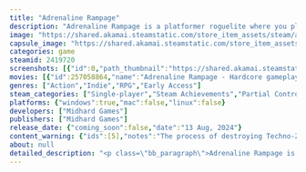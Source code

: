 ```yaml
---
title: "Adrenaline Rampage"
description: "Adrenaline Rampage is a platformer roguelite where you play as a soldier 🪖 with up to 5 weapons 🔫 to fight techno-zombies ⚙️🧟‍♂️. Choose characters and skills 🛠️ to rush 🏃‍♂️ through the space city, kill guly BOSS, and survive. Set in a dark sci-fi world 🌑🛸"
image: "https://shared.akamai.steamstatic.com/store_item_assets/steam/apps/2419720/header.jpg?t=1731236566"
capsule_image: "https://shared.akamai.steamstatic.com/store_item_assets/steam/apps/2419720/25ddfd9e00d59242a85e858e35afd8c8c8c23a91/capsule_231x87.jpg?t=1731236566"
categories: game
steamid: 2419720
screenshots: [{"id":0,"path_thumbnail":"https://shared.akamai.steamstatic.com/store_item_assets/steam/apps/2419720/ss_062d6573fa1421c2d184ce1ee2e48d00bc20dc29.600x338.jpg?t=1731236566","path_full":"https://shared.akamai.steamstatic.com/store_item_assets/steam/apps/2419720/ss_062d6573fa1421c2d184ce1ee2e48d00bc20dc29.1920x1080.jpg?t=1731236566"},{"id":1,"path_thumbnail":"https://shared.akamai.steamstatic.com/store_item_assets/steam/apps/2419720/ss_5408622fc755fce3c165fb4d1b30cd91d9ea0afc.600x338.jpg?t=1731236566","path_full":"https://shared.akamai.steamstatic.com/store_item_assets/steam/apps/2419720/ss_5408622fc755fce3c165fb4d1b30cd91d9ea0afc.1920x1080.jpg?t=1731236566"},{"id":2,"path_thumbnail":"https://shared.akamai.steamstatic.com/store_item_assets/steam/apps/2419720/ss_3ae79889433c834c46ae5d574913aade22a4bef9.600x338.jpg?t=1731236566","path_full":"https://shared.akamai.steamstatic.com/store_item_assets/steam/apps/2419720/ss_3ae79889433c834c46ae5d574913aade22a4bef9.1920x1080.jpg?t=1731236566"},{"id":3,"path_thumbnail":"https://shared.akamai.steamstatic.com/store_item_assets/steam/apps/2419720/ss_b1b62b24b5f3c0d4a0b855d9585950dd0a6ab0a4.600x338.jpg?t=1731236566","path_full":"https://shared.akamai.steamstatic.com/store_item_assets/steam/apps/2419720/ss_b1b62b24b5f3c0d4a0b855d9585950dd0a6ab0a4.1920x1080.jpg?t=1731236566"},{"id":4,"path_thumbnail":"https://shared.akamai.steamstatic.com/store_item_assets/steam/apps/2419720/ss_29058d3c8e068e606e65589db333d336f18a6375.600x338.jpg?t=1731236566","path_full":"https://shared.akamai.steamstatic.com/store_item_assets/steam/apps/2419720/ss_29058d3c8e068e606e65589db333d336f18a6375.1920x1080.jpg?t=1731236566"},{"id":5,"path_thumbnail":"https://shared.akamai.steamstatic.com/store_item_assets/steam/apps/2419720/ss_af0f7deb4693860ea86b3a4e37eb1a7626c5e671.600x338.jpg?t=1731236566","path_full":"https://shared.akamai.steamstatic.com/store_item_assets/steam/apps/2419720/ss_af0f7deb4693860ea86b3a4e37eb1a7626c5e671.1920x1080.jpg?t=1731236566"},{"id":6,"path_thumbnail":"https://shared.akamai.steamstatic.com/store_item_assets/steam/apps/2419720/ss_2c2fcfbf2a20f84ac0ac78750cc4775d18d9e9cb.600x338.jpg?t=1731236566","path_full":"https://shared.akamai.steamstatic.com/store_item_assets/steam/apps/2419720/ss_2c2fcfbf2a20f84ac0ac78750cc4775d18d9e9cb.1920x1080.jpg?t=1731236566"}]
movies: [{"id":257058864,"name":"Adrenaline Rampage - Hardcore gameplay","thumbnail":"https://shared.akamai.steamstatic.com/store_item_assets/steam/apps/257058864/09532bdfdbde93e2d7cbdae78d20b9482805858b/movie_600x337.jpg?t=1727375608","webm":{"480":"http://video.akamai.steamstatic.com/store_trailers/257058864/movie480_vp9.webm?t=1727375608","max":"http://video.akamai.steamstatic.com/store_trailers/257058864/movie_max_vp9.webm?t=1727375608"},"mp4":{"480":"http://video.akamai.steamstatic.com/store_trailers/257058864/movie480.mp4?t=1727375608","max":"http://video.akamai.steamstatic.com/store_trailers/257058864/movie_max.mp4?t=1727375608"},"highlight":true},{"id":257059395,"name":"Adrenaline Rampage - Boss Gorilloid fight","thumbnail":"https://shared.akamai.steamstatic.com/store_item_assets/steam/apps/257059395/f33fc5916736aac23f41a79447db609c0cb241b7/movie_600x337.jpg?t=1727415043","webm":{"480":"http://video.akamai.steamstatic.com/store_trailers/257059395/movie480_vp9.webm?t=1727415043","max":"http://video.akamai.steamstatic.com/store_trailers/257059395/movie_max_vp9.webm?t=1727415043"},"mp4":{"480":"http://video.akamai.steamstatic.com/store_trailers/257059395/movie480.mp4?t=1727415043","max":"http://video.akamai.steamstatic.com/store_trailers/257059395/movie_max.mp4?t=1727415043"},"highlight":false}]
genres: ["Action","Indie","RPG","Early Access"]
steam_categories: ["Single-player","Steam Achievements","Partial Controller Support","Steam Cloud","Family Sharing"]
platforms: {"windows":true,"mac":false,"linux":false}
developers: ["Midhard Games"]
publishers: ["Midhard Games"]
release_date: {"coming_soon":false,"date":"13 Aug, 2024"}
content_warning: {"ids":[5],"notes":"The process of destroying Techno-Zombies is accompanied by visual and sound effects of a liquid similar to blood."}
about: null
detailed_description: "<p class=\"bb_paragraph\">Adrenaline Rampage is an <strong>aggressive survivor platformer game</strong> with platformer and roguelike mechanics.</p><p class=\"bb_paragraph\"><img class=\"bb_img\" src=\"https://shared.akamai.steamstatic.com/store_item_assets/steam/apps/2419720/extras/Adrenaline_Rampage_Hardcore1_start.gif?t=1731236566\" /> </p><p class=\"bb_paragraph\"> </p><p class=\"bb_paragraph\"><img class=\"bb_img\" src=\"https://shared.akamai.steamstatic.com/store_item_assets/steam/apps/2419720/extras/AR_steam_separator_1_small_blue.png?t=1731236566\" /><strong>Key Features</strong></p><ul class=\"bb_ul\"><li><p class=\"bb_paragraph\">Combination of survivor and platformer genres </p></li><li><p class=\"bb_paragraph\">Procedural level generation</p></li><li><p class=\"bb_paragraph\">Unbridled progression in core gameplay</p></li><li><p class=\"bb_paragraph\">Each character has a unique set of weapons and skills</p></li><li><p class=\"bb_paragraph\">Weapons can usually be upgraded to a super-powerful evolution</p></li></ul><p class=\"bb_paragraph\"><img class=\"bb_img\" src=\"https://shared.akamai.steamstatic.com/store_item_assets/steam/apps/2419720/extras/AR_steam_separator_1_small_blue.png?t=1731236566\" /></p><p class=\"bb_paragraph\">We wish you adrenaline-filled gameplay!</p><p class=\"bb_paragraph\">Join the community and write to the discord and community hub!</p><p class=\"bb_paragraph\"><img class=\"bb_img\" src=\"https://shared.akamai.steamstatic.com/store_item_assets/steam/apps/2419720/extras/AR_steam_separator_2_skull_blue.png?t=1731236566\" /></p>"
---
```



